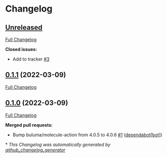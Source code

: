 # Changelog

## [Unreleased](https://github.com/buluma/ansible-role-powertools/tree/HEAD)

[Full Changelog](https://github.com/buluma/ansible-role-powertools/compare/0.1.1...HEAD)

**Closed issues:**

- Add to tracker [\#3](https://github.com/buluma/ansible-role-powertools/issues/3)

## [0.1.1](https://github.com/buluma/ansible-role-powertools/tree/0.1.1) (2022-03-09)

[Full Changelog](https://github.com/buluma/ansible-role-powertools/compare/0.1.0...0.1.1)

## [0.1.0](https://github.com/buluma/ansible-role-powertools/tree/0.1.0) (2022-03-09)

[Full Changelog](https://github.com/buluma/ansible-role-powertools/compare/ead65659411383fda3d66fa8dd3b6fbd7ff869cb...0.1.0)

**Merged pull requests:**

- Bump buluma/molecule-action from 4.0.5 to 4.0.6 [\#1](https://github.com/buluma/ansible-role-powertools/pull/1) ([dependabot[bot]](https://github.com/apps/dependabot))



\* *This Changelog was automatically generated by [github_changelog_generator](https://github.com/github-changelog-generator/github-changelog-generator)*
